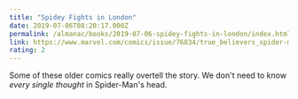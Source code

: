 ```yaml
---
title: "Spidey Fights in London"
date: 2019-07-06T08:20:17.000Z
permalink: /almanac/books/2019-07-06-spidey-fights-in-london/index.html
link: https://www.marvel.com/comics/issue/76834/true_believers_spider-man_-_spidey_fights_in_london_2019_1
rating: 2
---
```


Some of these older comics really overtell the story. We don't need to know _every single thought_ in Spider-Man's head.